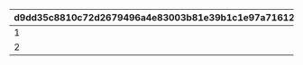 |d9dd35c8810c72d2679496a4e83003b81e39b1c1e97a716124e471f4e225a5be|a5f4037d991c3dba6950bb3a3622838e18b7b4e0a23713fe1b8129fdcf79c996|5268e1c40b07a5eefef091fda1a38773ca5b6209531b3042a51b9a72c0fed315|cb1ff04c465aa8f503978f5876e6342ff178de6f27f9b1b4dc5b4f91198311b1|
| --- | --- | --- | --- |
|1|0|0|504660101|
|2|0|0|509260101|
